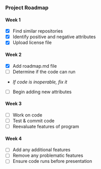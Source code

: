 ### Project Roadmap
#### Week 1
- [X] Find similar repositories
- [X] Identify positive and negative attributes
- [X] Upload license file
#### Week 2
- [X] Add roadmap.md file
- [ ] Determine if the code can run
- *If code is inoperable, fix it*
- [ ] Begin adding new attributes
#### Week 3
- [ ] Work on code
- [ ] Test & commit code
- [ ] Reevaluate features of program
#### Week 4
- [ ] Add any additional features
- [ ] Remove any problematic features
- [ ] Ensure code runs before presentation
